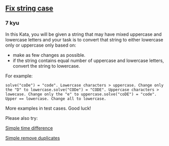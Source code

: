 <h2><a href=https://www.codewars.com/kata/5b180e9fedaa564a7000009a/train/python target="_blank">Fix string case</a></h2><h3>7 kyu</h3><p>In this Kata, you will be given a string that may have mixed uppercase and lowercase letters and your task is to convert that string to either lowercase only or uppercase only based on: </p><ul><li>make as few changes as possible. </li><li>if the string contains equal number of uppercase and lowercase letters, convert the string to lowercase.</li></ul><p>For example:</p><pre><code class="language-Haskell">solve("coDe") = "code". Lowercase characters &gt; uppercase. Change only the "D" to lowercase.solve("CODe") = "CODE". Uppercase characters &gt; lowecase. Change only the "e" to uppercase.solve("coDE") = "code". Upper == lowercase. Change all to lowercase.</code></pre><p>More examples in test cases. Good luck!</p><p>Please also try:</p><p><a href="https://www.codewars.com/kata/5b76a34ff71e5de9db0000f2" data-turbolinks="false" target="_blank">Simple time difference</a></p><p><a href="https://www.codewars.com/kata/5ba38ba180824a86850000f7" data-turbolinks="false" target="_blank">Simple remove duplicates</a></p>